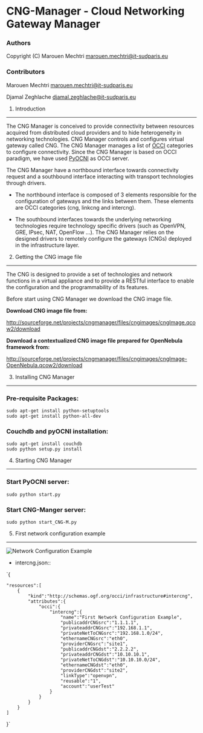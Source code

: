 CNG-Manager - Cloud Networking Gateway Manager
==============================================

### Authors

Copyright (C) Marouen Mechtri <marouen.mechtri@it-sudparis.eu>

### Contributors

Marouen Mechtri <marouen.mechtri@it-sudparis.eu>

Djamal Zeghlache <djamal.zeghlache@it-sudparis.eu>

1. Introduction
---------------

The CNG Manager is conceived to provide connectivity between resources acquired from distributed cloud providers
and to hide heterogeneity in networking technologies. CNG Manager controls and configures virtual gateway called CNG.
The CNG Manager manages a list of [OCCI](http://occi-wg.org/) categories to configure connectivity. Since the CNG Manager is based on OCCI 
paradigm, we have used [PyOCNI](https://github.com/jordan-developer/pyOCNI) as OCCI server.

The CNG Manager have a northbound interface towards connectivity request and a southbound interface
interacting with transport technologies through drivers.

* The northbound interface is composed of 3 elements responsible for the configuration of
gateways and the links between them. These elements are OCCI categories (cng, linkcng and intercng).


* The southbound interfaces towards the underlying networking technologies require technology specific drivers (such as
OpenVPN, GRE, IPsec, NAT, OpenFlow ...). The CNG Manager relies on the designed drivers to remotely configure
the gateways (CNGs) deployed in the infrastructure layer.



2. Getting the CNG image file
-----------------------------

The CNG is designed to provide a set of technologies and network functions in a virtual appliance and to provide a RESTful interface to enable the configuration and the programmability of its features.

Before start using CNG Manager we download the CNG image file.

**Download CNG image file from:**

http://sourceforge.net/projects/cngmanager/files/cngimages/cngImage.qcow2/download

**Download a contextualized CNG image file prepared for OpenNebula framework from:**

http://sourceforge.net/projects/cngmanager/files/cngimages/cngImage-OpenNebula.qcow2/download

3. Installing CNG Manager
-------------------------

### Pre-requisite Packages:

    sudo apt-get install python-setuptools
    sudo apt-get install python-all-dev

### Couchdb and pyOCNI installation:

    sudo apt-get install couchdb
    sudo python setup.py install


4. Starting CNG Manager
-----------------------

### Start PyOCNI server:

    sudo python start.py


### Start CNG-Manger server:

    sudo python start_CNG-M.py


5. First network configuration example
--------------------------------------

![Network Configuration Example](https://raw.github.com/MarouenMechtri/CNG-Manager/master/pyocni/img/config-example.jpg)

* intercng.json::

`{

    "resources":[
        {
            "kind":"http://schemas.ogf.org/occi/infrastructure#intercng",
            "attributes":{
                "occi":{
                    "intercng":{
                        "name":"First Network Configuration Example",
                        "publicaddrCNGsrc":"1.1.1.1",
                        "privateaddrCNGsrc":"192.168.1.1",
                        "privateNetToCNGsrc":"192.168.1.0/24",
                        "ethernameCNGsrc":"eth0",
                        "providerCNGsrc":"site1",
                        "publicaddrCNGdst":"2.2.2.2",
                        "privateaddrCNGdst":"10.10.10.1",
                        "privateNetToCNGdst":"10.10.10.0/24",
                        "ethernameCNGdst":"eth0",
                        "providerCNGdst":"site2",
                        "linkType":"openvpn",
                        "reusable":"1",
                        "account":"userTest"
                    }
                }
            }
        }
    ]

}`
